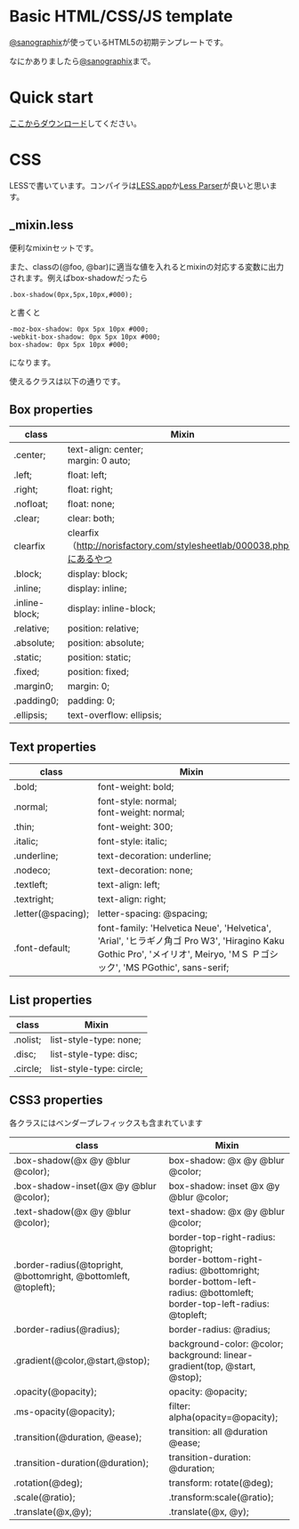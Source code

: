 # Basic HTML/CSS/JS template

[@sanographix](http://twitter.com/sanographix)が使っているHTML5の初期テンプレートです。

なにかありましたら[@sanographix](http://twitter.com/sanographix)まで。

# Quick start

[ここからダウンロード](https://github.com/sanographix/html-template/zipball/master)してください。

# CSS

LESSで書いています。コンパイラは[LESS.app](http://incident57.com/less/)か[Less Parser](http://www.proving-ground.be/less/)が良いと思います。

## _mixin.less

便利なmixinセットです。

また、classの(@foo, @bar)に適当な値を入れるとmixinの対応する変数に出力されます。例えばbox-shadowだったら

	.box-shadow(0px,5px,10px,#000);

と書くと

    -moz-box-shadow: 0px 5px 10px #000;
    -webkit-box-shadow: 0px 5px 10px #000;
    box-shadow: 0px 5px 10px #000;

になります。

使えるクラスは以下の通りです。

## Box properties

| class | Mixin |
|-------|-----|
|.center;|text-align: center;<br/>margin: 0 auto;|
|.left;|float: left;|
|.right;|float: right;|
|.nofloat;|float: none;|
|.clear;|clear: both;|
|clearfix|clearfix（http://norisfactory.com/stylesheetlab/000038.php）にあるやつ|
|.block;|display: block;|
|.inline;|display: inline;|
|.inline-block;|display: inline-block;|
|.relative;|position: relative;|
|.absolute;|position: absolute;|
|.static;|position: static;|
|.fixed;|position: fixed;|
|.margin0;|margin: 0;|
|.padding0;|padding: 0;|
|.ellipsis;|text-overflow: ellipsis;|
  

## Text properties

| class | Mixin |
|-------|-----|
|.bold;|font-weight: bold;|
|.normal;|font-style: normal;<br/>font-weight: normal;|
|.thin;|font-weight: 300;|
|.italic;|font-style: italic;|
|.underline;|text-decoration: underline;|
|.nodeco;|text-decoration: none;|
|.textleft;|text-align: left;|
|.textright;|text-align: right;|
|.letter(@spacing);|letter-spacing: @spacing;|
|.font-default;|font-family: 'Helvetica Neue', 'Helvetica', 'Arial', 'ヒラギノ角ゴ Pro W3', 'Hiragino Kaku Gothic Pro', 'メイリオ', Meiryo, 'ＭＳ Ｐゴシック', 'MS PGothic', sans-serif;|


## List properties

| class | Mixin |
|-------|-----|
|.nolist;|list-style-type: none;|
|.disc;|list-style-type: disc;|
|.circle;|list-style-type: circle;|
  
  
  
## CSS3 properties

各クラスにはベンダープレフィックスも含まれています

| class | Mixin |
|-------|-----|
|.box-shadow(@x @y @blur @color);|box-shadow: @x @y @blur @color;|
|.box-shadow-inset(@x @y @blur @color); | box-shadow: inset @x @y @blur @color; |
|.text-shadow(@x @y @blur @color);| text-shadow: @x @y @blur @color; |
|.border-radius(@topright, @bottomright, @bottomleft, @topleft);|border-top-right-radius: @topright;<br/>border-bottom-right-radius: @bottomright;<br/>border-bottom-left-radius: @bottomleft;<br/>border-top-left-radius: @topleft; |
|.border-radius(@radius);| border-radius: @radius; |
|.gradient(@color,@start,@stop);| background-color: @color;<br/>background: linear-gradient(top, @start, @stop);|
|.opacity(@opacity);|opacity: @opacity;|
|.ms-opacity(@opacity);|filter: alpha(opacity=@opacity);|
|.transition(@duration, @ease);|    transition: all @duration @ease;|
|.transition-duration(@duration);|transition-duration: @duration;|
|.rotation(@deg);|transform: rotate(@deg);|
|.scale(@ratio);|.transform:scale(@ratio);|
|.translate(@x,@y);|.translate(@x, @y);|

